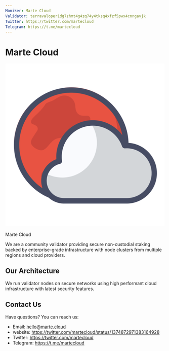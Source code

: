 ```yaml
---
Moniker: Marte Cloud
Validator: terravaloper1dg7zhmt4g4zq74y4tksq4xfzf5pwx4cnngavjk
Twitter: https://twitter.com/martecloud
Telegram: https://t.me/martecloud
---
```


# Marte Cloud
![Marte Cloud](marte-cloud.png)

Marte Cloud

We are a community validator providing secure non-custodial staking 
backed by enterprise-grade infrastructure with node clusters from multiple regions and cloud providers.

## Our Architecture

We run validator nodes on secure networks using high performant cloud infrastructure with latest security features.

## Contact Us

Have questions? You can reach us:

- Email: hello@marte.cloud
- website: https://twitter.com/martecloud/status/1374872971383164928
- Twitter: https://twitter.com/martecloud
- Telegram: https://t.me/martecloud
